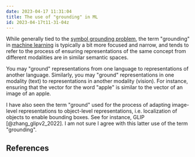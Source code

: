 ```yaml
---
date: 2023-04-17 11:31:04
title: The use of "grounding" in ML
id: 2023-04-17t11-31-04z
---
```


While generally tied to the
[symbol grounding problem](./2021-12-19t17-55-55z.md), the term "grounding" in
[machine learning](./2021-09-09t10-48-40z.md) is typically a bit more focused
and narrow, and tends to refer to the process of ensuring representations of the
same concept from different modalities are in similar semantic spaces.

You may "ground" representations from one language to representations of another
language. Similarly, you may "ground" representations in one modality (text) to
representations in another modality (vision). For instance, ensuring that the
vector for the word "apple" is similar to the vector of an image of an apple.

I have also seen the term "ground" used for the process of adapting image-level
representations to object-level representations, i.e. localization of objects to
enable bounding boxes. See for instance, GLIP [@zhang_glipv2_2022]. I am not
sure I agree with this latter use of the term "grounding".

## References
